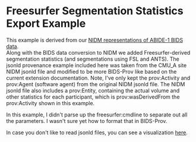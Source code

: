 # Freesurfer Segmentation Statistics Export Example

This example is derived from our [NIDM representations of ABIDE-1 BIDS data](https://github.com/dbkeator/simple2_NIDM_examples/tree/master/datasets.datalad.org/abide/RawDataBIDS).  
Along with the BIDS data conversion to NIDM we added Freesurfer-derived segmentation statistics (and segmentations using FSL and ANTS).  The jsonld provenance example included here
was taken from the CMU_A site NIDM jsonld file and modified to be more BIDS-Prov like based on the current extension documentation.  Note, I've only kept the 
prov:Activity and prov:Agent (software agent) from the original NIDM jsonld file.  The NIDM jsonld file also includes a prov:Entity, containing the actual volume and other statistics
for each participant,  which is prov:wasDerivedFrom the prov:Activity shown in
this example.

In this example, I didn't parse up the freesurfer:cmdline to separate out all the parameters.  I wasn't sure yet how to format that in BIDS-Prov.  

In case you don't like to read jsonld files, you can see a visualization [here](https://drive.google.com/file/d/1mwhcetcJMT-1CwghJZ1_ILnaXEiPaDmw/view?usp=sharing).
